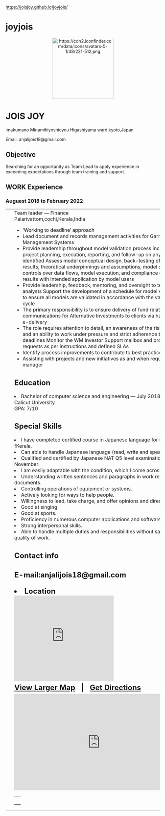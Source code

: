  https://joisjoy.github.io/joyjois/

# joyjois

<html>
<head>

</head>

<center>
<img src="https://cdn2.iconfinder.com/data/icons/avatars-5-1/48/221-512.png" alt="https://cdn2.iconfinder.com/data/icons/avatars-5-1/48/221-512.png" width="200" height="200">
</center>
<h1>JOIS JOY</h1>

<p>imakumano Minamihiyoshicyou
Higashiyama ward
kyoto,Japan<p>

<p>Email: anjalijois18@gmail.com</p>
<h2>Objective</h2>
<p>Searching for an opportunity as Team Lead to apply experience in exceeding  expectations through team training and support.</p>

<h2>WORK Experience</h2>
<h3>Auguest 2018 to February 2022</h3>
<table><TR><td >&nbsp;</td >
<td >Team leader — Finance<br>
Palarivattom,cochi,Kerala,India<ul>
<li>‘Working to deadline’ approach</li>
<li>Lead document and records management activities for Garmin’s Management Systems</li>
<li>Provide leadership throughout model validation process including project planning, execution, reporting, and follow-up on any issues identified
Assess model conceptual design, back-testing of model results, theoretical underpinnings and assumptions, model owner controls over data flows, model execution, and compliance of model results with intended application by model users</li>
<li>Provide leadership, feedback, mentoring, and oversight to team of analysts
Support the development of a schedule for model validation to ensure all models are validated in accordance with the validation cycle</li>
<li>The primary responsibility is to ensure delivery of fund related communications for Alternative Investments to clients via hardcopy or e-delivery</li>
<li>The role requires attention to detail, an awareness of the risks involved and an ability to work under pressure and strict adherence to deadlines
Monitor the WM Investor Support mailbox and process the requests as per instructions and defined SLAs</li>
<LI>Identify process improvements to contribute to best practice</li>
<li>Assisting with projects and new initiatives as and when required by the manager</li></ul>

<h2>Education</h2>
<li>Bachelor of computer science and engineering — July 2018
<br>Calicut University<br>
GPA: 7/10</li>


<h2>Special Skills</h2>
<table><tr><td >&nbsp;</td >
<li>I have completed certified course in Japanese language for 6 months fKerala.</li>
<li>Can able to handle Japanese  language (read, write and speak).</li>
<li>Qualified and certified by Japanese NAT Q5 level examination on 2019 November.</li> 
<li>I am easily adaptable with the condition, which I come across. </li>
<li>Understanding written sentences and paragraphs in work related documents.
<li>Controlling operations of equipment or systems.</li>
<li>Actively looking for ways to help people.</li> 
<li>Willingness to lead, take charge, and offer opinions and direction. </li>
<li>Good at singing</li>
<li>Good at sports.</li>  
<li>Proficiency in numerous computer applications and software.</li>  
<li>Strong interpersonal skills.</li> 
<li>Able to handle multiple duties and responsibilities without sacrificing quality of work.</tr>

<h2>Contact info<h2>
<p>E-mail:anjalijois18@gmail.com</p>
<li>Location</li>

<div>
     <iframe width="325" height="280" frameborder="0" src="https://www.bing.com/maps/embed?h=280&w=325&cp=34.98753355791977~135.75851663947105&lvl=20&typ=d&sty=r&src=SHELL&FORM=MBEDV8" scrolling="no">
     </iframe>
     <div style="white-space: nowrap; text-align: center; width: 325px; padding: 6px 0;">
        <a id="largeMapLink" target="_blank" href="https://www.bing.com/maps?cp=34.98753355791977~135.75851663947105&amp;sty=r&amp;lvl=20&amp;FORM=MBEDLD">View Larger Map</a> &nbsp; | &nbsp;
        <a id="dirMapLink" target="_blank" href="https://www.bing.com/maps/directions?cp=34.98753355791977~135.75851663947105&amp;sty=r&amp;lvl=20&amp;rtp=~pos.34.98753355791977_135.75851663947105____&amp;FORM=MBEDLD">Get Directions</a>
    </div>
</div>

<iframe width="560" height="315" src="https://www.youtube.com/embed/Jd1wzlwtKJ0" title="YouTube video player" frameborder="0" allow="accelerometer; autoplay; clipboard-write; encrypted-media; gyroscope; picture-in-picture" allowfullscreen></iframe>


